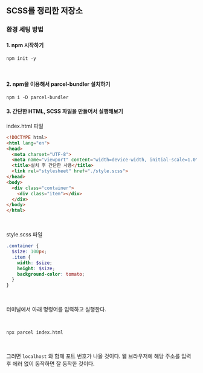 ## SCSS를 정리한 저장소

### 환경 세팅 방법

#### 1. npm 시작하기

```
npm init -y
```

<br>

#### 2. npm을 이용해서 parcel-bundler 설치하기

```
npm i -D parcel-bundler
```

#### 3. 간단한 HTML, SCSS 파일을 만들어서 실행해보기

index.html 파일

```html
<!DOCTYPE html>
<html lang="en">
<head>
  <meta charset="UTF-8">
  <meta name="viewport" content="width=device-width, initial-scale=1.0">
  <title>설치 후 간단한 사용</title>
  <link rel="stylesheet" href="./style.scss">
</head>
<body>
  <div class="container">
    <div class="item"></div>
  </div>
</body>
</html>
```

<br>

style.scss 파일

```scss
.container {
  $size: 100px;
  .item {
    width: $size;
    height: $size;
    background-color: tomato;
  }
}
```

<br>

터미널에서 아래 명령어를 입력하고 실행한다. 

<br>

```
npx parcel index.html
```

<br>

그러면 `localhost` 와 함께 포트 번호가 나올 것이다. 웹 브라우저에 해당 주소를 입력 후 에러 없이 동작하면 잘 동작한 것이다.